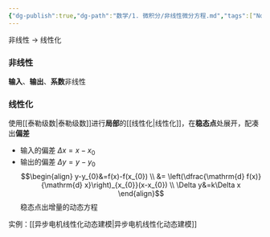 ```yaml
---
{"dg-publish":true,"dg-path":"数学/1. 微积分/非线性微分方程.md","tags":["Nonlinear"],"permalink":"/数学/1. 微积分/非线性微分方程/","dgPassFrontmatter":true,"noteIcon":"","created":"2024-10-01T17:53:16.410+08:00","updated":"2025-04-14T11:45:59.949+08:00"}
---
```



非线性 $\to$ 线性化
### 非线性
**输入**、**输出**、**系数**非线性

### 线性化
使用[[泰勒级数\|泰勒级数]]进行**局部**的[[线性化\|线性化]]，在**稳态点**处展开，配凑出**偏差**    
- 输入的偏差 $\Delta x=x-x_{0}$ 
- 输出的偏差 $\Delta y=y-y_{0}$
$$\begin{align}
y-y_{0}&=f(x)-f(x_{0}) \\
&= \left(\dfrac{\mathrm{d} f(x)}{\mathrm{d} x}\right)_{x_{0}}(x-x_{0})  \\
\Delta y&=k\Delta x
\end{align}$$
稳态点出增量的动态方程

实例：[[异步电机线性化动态建模\|异步电机线性化动态建模]]

